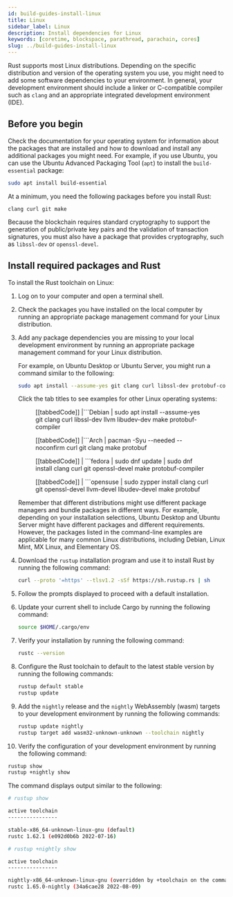 ```yaml
---
id: build-guides-install-linux
title: Linux
sidebar_label: Linux
description: Install dependencies for Linux
keywords: [coretime, blockspace, parathread, parachain, cores]
slug: ../build-guides-install-linux
---
```


Rust supports most Linux distributions. Depending on the specific distribution and version of the
operating system you use, you might need to add some software dependencies to your environment. In
general, your development environment should include a linker or C-compatible compiler such as
`clang` and an appropriate integrated development environment (IDE).

## Before you begin

Check the documentation for your operating system for information about the packages that are
installed and how to download and install any additional packages you might need. For example, if
you use Ubuntu, you can use the Ubuntu Advanced Packaging Tool (`apt`) to install the
`build-essential` package:

```bash
sudo apt install build-essential
```

At a minimum, you need the following packages before you install Rust:

```text
clang curl git make
```

Because the blockchain requires standard cryptography to support the generation of public/private
key pairs and the validation of transaction signatures, you must also have a package that provides
cryptography, such as `libssl-dev` or `openssl-devel`.

## Install required packages and Rust

To install the Rust toolchain on Linux:

1. Log on to your computer and open a terminal shell.

2. Check the packages you have installed on the local computer by running an appropriate package
   management command for your Linux distribution.

3. Add any package dependencies you are missing to your local development environment by running an
   appropriate package management command for your Linux distribution.

   For example, on Ubuntu Desktop or Ubuntu Server, you might run a command similar to the
   following:

   ```bash
   sudo apt install --assume-yes git clang curl libssl-dev protobuf-compiler
   ```

   Click the tab titles to see examples for other Linux operating systems:

   <figure class='tabbed'>

   [[tabbedCode]] |```Debian | sudo apt install --assume-yes git clang curl libssl-dev llvm
   libudev-dev make protobuf-compiler

   [[tabbedCode]] |```Arch | pacman -Syu --needed --noconfirm curl git clang make protobuf

   [[tabbedCode]] | ```fedora | sudo dnf update | sudo dnf install clang curl git openssl-devel make
   protobuf-compiler

   [[tabbedCode]] | ```opensuse | sudo zypper install clang curl git openssl-devel llvm-devel
   libudev-devel make protobuf

   </figure>

   Remember that different distributions might use different package managers and bundle packages in
   different ways. For example, depending on your installation selections, Ubuntu Desktop and Ubuntu
   Server might have different packages and different requirements. However, the packages listed in
   the command-line examples are applicable for many common Linux distributions, including Debian,
   Linux Mint, MX Linux, and Elementary OS.

4. Download the `rustup` installation program and use it to install Rust by running the following
   command:

   ```bash
   curl --proto '=https' --tlsv1.2 -sSf https://sh.rustup.rs | sh
   ```

5. Follow the prompts displayed to proceed with a default installation.

6. Update your current shell to include Cargo by running the following command:

   ```bash
   source $HOME/.cargo/env
   ```

7. Verify your installation by running the following command:

   ```bash
   rustc --version
   ```

8. Configure the Rust toolchain to default to the latest stable version by running the following
   commands:

   ```bash
   rustup default stable
   rustup update
   ```

9. Add the `nightly` release and the `nightly` WebAssembly (wasm) targets to your development
   environment by running the following commands:

   ```bash
   rustup update nightly
   rustup target add wasm32-unknown-unknown --toolchain nightly
   ```

10. Verify the configuration of your development environment by running the following command:

```bash
rustup show
rustup +nightly show
```

The command displays output similar to the following:

```bash
# rustup show

active toolchain
----------------

stable-x86_64-unknown-linux-gnu (default)
rustc 1.62.1 (e092d0b6b 2022-07-16)

# rustup +nightly show

active toolchain
----------------

nightly-x86_64-unknown-linux-gnu (overridden by +toolchain on the command line)
rustc 1.65.0-nightly (34a6cae28 2022-08-09)
```
